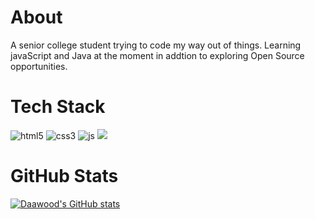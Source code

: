 # About
A senior college student trying to code my way out of things. Learning javaScript and Java at the moment in addtion to exploring Open Source opportunities. 

# Tech Stack
<img src="https://img.shields.io/badge/HTML5-E34F26?style=for-the-badge&logo=html5&logoColor=white" alt="html5"> <img src="https://img.shields.io/badge/CSS3-1572B6?style=for-the-badge&logo=css3&logoColor=white" alt="css3"> <img src="https://img.shields.io/badge/JavaScript-323330?style=for-the-badge&logo=javascript&logoColor=F7DF1E" alt="js"> <img src="https://img.shields.io/badge/GIT-E44C30?style=for-the-badge&logo=git&logoColor=white">

# GitHub Stats
[![Daawood's GitHub stats](https://github-readme-stats.vercel.app/api?username=thewoodchadli)](https://github.com/thewoodchadli/github-readme-stats)


